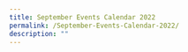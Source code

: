 ```yaml
---
title: September Events Calendar 2022
permalink: /September-Events-Calendar-2022/
description: ""
---
```

